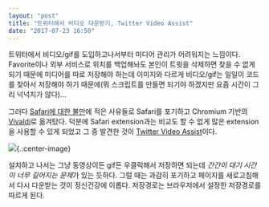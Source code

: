```yaml
---
layout: "post"
title: "트위터에서 비디오 다운받기, Twitter Video Assist"
date: "2017-07-23 16:50"
---
```


트위터에서 비디오/gif를 도입하고나서부터 미디어 관리가 어려워지는 느낌이다. Favorite이나 외부 서비스로 위치를 백업해놔도 본인이 트윗을 삭제하면 찾을 수 없게되기 때문에 미디어를 따로 저장해야 하는데 이미지와 다르게 비디오/gif는 일일이 코드를 찾아서 저장해야 하기 때문에(뭐 스크립트를 만들면 되기야 하겠지만 요즘 시간이 그리 넉넉치가 않다)…

그러다 [Safari에 대한 불만](http://simp.ly/p/YcZ5D5)에 적은 사유들로 Safari를 포기하고 Chromium 기반의 [Vivaldi](https://vivaldi.com)로 옮겨탔다. 덕분에 Safari extension과는 비교도 할 수 없게 많은 extension을 사용할 수 있게 되었고 그 중 발견한 것이 [Twitter Video Assist](https://chrome.google.com/webstore/detail/twitter-video-assist/cledppeceojodgghbbkaciochldmpdfk)이다.

![](http://d.pr/i/YDRX8B+){.:center-image}

설치하고 나서는 그냥 동영상이든 gif든 우클릭해서 저장하면 되는데 *간간이 대기 시간이 너무 길어지는 문제*가 있는 듯하다. 그럴 때는 과감히 포기하고 페이지를 새로고침해서 다시 다운받는 것이 정신건강에 이롭다. 저장경로는 브라우저에서 설정한 저장경로를 따르게 된다.
